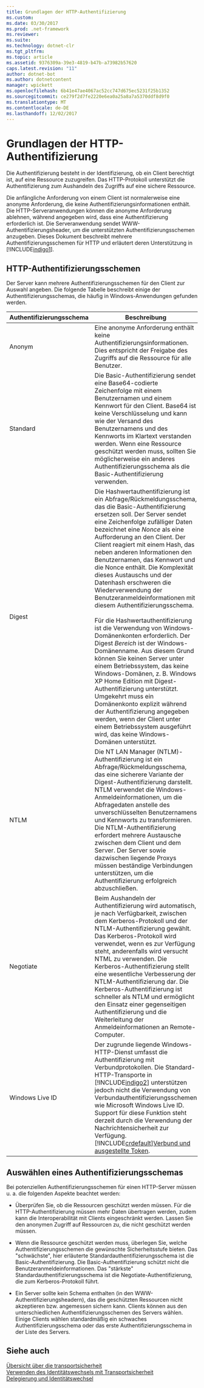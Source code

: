```yaml
---
title: Grundlagen der HTTP-Authentifizierung
ms.custom: 
ms.date: 03/30/2017
ms.prod: .net-framework
ms.reviewer: 
ms.suite: 
ms.technology: dotnet-clr
ms.tgt_pltfrm: 
ms.topic: article
ms.assetid: 9376309a-39e3-4819-b47b-a73982b57620
caps.latest.revision: "11"
author: dotnet-bot
ms.author: dotnetcontent
manager: wpickett
ms.openlocfilehash: 6b41e47ae4067ac52cc747d675ec5231f25b1352
ms.sourcegitcommit: ce279f2d7fe2220e6ea0a25a8a7a5370ddf8d9f0
ms.translationtype: MT
ms.contentlocale: de-DE
ms.lasthandoff: 12/02/2017
---
```

# <a name="understanding-http-authentication"></a>Grundlagen der HTTP-Authentifizierung
Die Authentifizierung besteht in der Identifizierung, ob ein Client berechtigt ist, auf eine Ressource zuzugreifen. Das HTTP-Protokoll unterstützt die Authentifizierung zum Aushandeln des Zugriffs auf eine sichere Ressource.  
  
 Die anfängliche Anforderung von einem Client ist normalerweise eine anonyme Anforderung, die keine Authentifizierungsinformationen enthält. Die HTTP-Serveranwendungen können die anonyme Anforderung ablehnen, während angegeben wird, dass eine Authentifizierung erforderlich ist. Die Serveranwendung sendet WWW-Authentifizierungsheader, um die unterstützten Authentifizierungsschemen anzugeben. Dieses Dokument beschreibt mehrere Authentifizierungsschemen für HTTP und erläutert deren Unterstützung in [!INCLUDE[indigo1](../../../../includes/indigo1-md.md)].  
  
## <a name="http-authentication-schemes"></a>HTTP-Authentifizierungsschemen  
 Der Server kann mehrere Authentifizierungsschemen für den Client zur Auswahl angeben. Die folgende Tabelle beschreibt einige der Authentifizierungsschemas, die häufig in Windows-Anwendungen gefunden werden.  
  
|Authentifizierungsschema|Beschreibung|  
|---------------------------|-----------------|  
|Anonym|Eine anonyme Anforderung enthält keine Authentifizierungsinformationen. Dies entspricht der Freigabe des Zugriffs auf die Ressource für alle Benutzer.|  
|Standard|Die Basic-Authentifizierung sendet eine Base64-codierte Zeichenfolge mit einem Benutzernamen und einem Kennwort für den Client. Base64 ist keine Verschlüsselung und kann wie der Versand des Benutzernamens und des Kennworts im Klartext verstanden werden. Wenn eine Ressource geschützt werden muss, sollten Sie möglicherweise ein anderes Authentifizierungsschema als die Basic-Authentifizierung verwenden.|  
|Digest|Die Hashwertauthentifizierung ist ein Abfrage/Rückmeldungsschema, das die Basic-Authentifizierung ersetzen soll. Der Server sendet eine Zeichenfolge zufälliger Daten bezeichnet eine *Nonce* als eine Aufforderung an den Client. Der Client reagiert mit einem Hash, das neben anderen Informationen den Benutzernamen, das Kennwort und die Nonce enthält. Die Komplexität dieses Austauschs und der Datenhash erschweren die Wiederverwendung der Benutzeranmeldeinformationen mit diesem Authentifizierungsschema.<br /><br /> Für die Hashwertauthentifizierung ist die Verwendung von Windows-Domänenkonten erforderlich. Der Digest *Bereich* ist der Windows-Domänenname. Aus diesem Grund können Sie keinen Server unter einem Betriebssystem, das keine Windows-Domänen, z. B. Windows XP Home Edition mit Digest-Authentifizierung unterstützt. Umgekehrt muss ein Domänenkonto explizit während der Authentifizierung angegeben werden, wenn der Client unter einem Betriebssystem ausgeführt wird, das keine Windows-Domänen unterstützt.|  
|NTLM|Die NT LAN Manager (NTLM)-Authentifizierung ist ein Abfrage/Rückmeldungsschema, das eine sicherere Variante der Digest-Authentifizierung darstellt. NTLM verwendet die Windows-Anmeldeinformationen, um die Abfragedaten anstelle des unverschlüsselten Benutzernamens und Kennworts zu transformieren. Die NTLM-Authentifizierung erfordert mehrere Austausche zwischen dem Client und dem Server. Der Server sowie dazwischen liegende Proxys müssen beständige Verbindungen unterstützen, um die Authentifizierung erfolgreich abzuschließen.|  
|Negotiate|Beim Aushandeln der Authentifizierung wird automatisch, je nach Verfügbarkeit, zwischen dem Kerberos-Protokoll und der NTLM-Authentifizierung gewählt. Das Kerberos-Protokoll wird verwendet, wenn es zur Verfügung steht, anderenfalls wird versucht NTML zu verwenden. Die Kerberos-Authentifizierung stellt eine wesentliche Verbesserung der NTLM-Authentifizierung dar. Die Kerberos-Authentifizierung ist schneller als NTLM und ermöglicht den Einsatz einer gegenseitigen Authentifizierung und die Weiterleitung der Anmeldeinformationen an Remote-Computer.|  
|Windows Live ID|Der zugrunde liegende Windows-HTTP-Dienst umfasst die Authentifizierung mit Verbundprotokollen. Die Standard-HTTP-Transporte in [!INCLUDE[indigo2](../../../../includes/indigo2-md.md)] unterstützen jedoch nicht die Verwendung von Verbundauthentifizierungsschemen wie Microsoft Windows Live ID. Support für diese Funktion steht derzeit durch die Verwendung der Nachrichtensicherheit zur Verfügung. [!INCLUDE[crdefault](../../../../includes/crdefault-md.md)][Verbund und ausgestellte Token](../../../../docs/framework/wcf/feature-details/federation-and-issued-tokens.md).|  
  
## <a name="choosing-an-authentication-scheme"></a>Auswählen eines Authentifizierungsschemas  
 Bei potenziellen Authentifizierungsschemen für einen HTTP-Server müssen u. a. die folgenden Aspekte beachtet werden:  
  
-   Überprüfen Sie, ob die Ressourcen geschützt werden müssen. Für die HTTP-Authentifizierung müssen mehr Daten übertragen werden, zudem kann die Interoperabilität mit Clients eingeschränkt werden. Lassen Sie den anonymen Zugriff auf Ressourcen zu, die nicht geschützt werden müssen.  
  
-   Wenn die Ressource geschützt werden muss, überlegen Sie, welche Authentifizierungsschemen die gewünschte Sicherheitsstufe bieten. Das "schwächste", hier erläuterte Standardauthentifizierungsschema ist die Basic-Authentifizierung. Die Basic-Authentifizierung schützt nicht die Benutzeranmeldeinformationen. Das "stärkste" Standardauthentifizierungsschema ist die Negotiate-Authentifizierung, die zum Kerberos-Protokoll führt.  
  
-   Ein Server sollte kein Schema enthalten (in den WWW-Authentifizierungsheadern), das die geschützten Ressourcen nicht akzeptieren bzw. angemessen sichern kann. Clients können aus den unterschiedlichen Authentifizierungsschemen des Servers wählen. Einige Clients wählen standardmäßig ein schwaches Authentifizierungsschema oder das erste Authentifizierungsschema in der Liste des Servers.  
  
## <a name="see-also"></a>Siehe auch  
 [Übersicht über die transportsicherheit](../../../../docs/framework/wcf/feature-details/transport-security-overview.md)  
 [Verwenden des Identitätswechsels mit Transportsicherheit](../../../../docs/framework/wcf/feature-details/using-impersonation-with-transport-security.md)  
 [Delegierung und Identitätswechsel](../../../../docs/framework/wcf/feature-details/delegation-and-impersonation-with-wcf.md)
